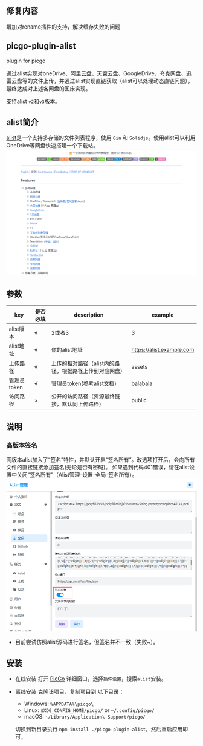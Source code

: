 ## 修复内容
增加对rename插件的支持，解决缓存失败的问题

## picgo-plugin-alist

plugin for picgo

通过alist实现对oneDrive、阿里云盘、天翼云盘、GoogleDrive、夸克网盘、迅雷云盘等的文件上传，并通过alist实现直链获取（alist可以处理动态直链问题），最终达成对上述各网盘的图床实现。

支持alist `v2`和`v3`版本。

## alist简介

[alist](https://github.com/alist-org/alist)是一个支持多存储的文件列表程序，使用 `Gin` 和 `Solidjs`。使用alist可以利用OneDrive等网盘快速搭建一个下载站。
![](/readme/alist.png)



## 参数

| key         | 是否必填 | description                                                                    | example                   |
| ----------- | -------- | ------------------------------------------------------------------------------ | ------------------------- |
| alist版本   | √        | 2或者3                                                                         | 3                         |
| alist地址   | √        | 你的alist地址                                                                  | https://alist.example.com |
| 上传路径    | √        | 上传的相对路径（alist内的路径，根据路径上传到对应网盘）                        | assets                    |
| 管理员token | √        | 管理员token([参考alist文档](https://alist-doc.nn.ci/docs/driver/alist/#token)) | balabala                  |
| 访问路径    | ×        | 公开的访问路径（资源最终链接，默认同上传路径）                                 | public                    |


## 说明
### 高版本签名

高版本alist加入了“签名”特性，并默认开启“签名所有”。改选项打开后，会向所有文件的直接链接添加签名(无论是否有密码)。
如果遇到代码401错误，请在alist设置中关闭“签名所有”（Alist管理-设置-全局-签名所有）。
![](/readme/sign_off.png)
- 目前尝试仿照alist源码进行签名，但签名并不一致（失败~）。

## 安装

- 在线安装
    打开 [PicGo](https://github.com/Molunerfinn/PicGo) 详细窗口，选择`插件设置`，搜索`alist`安装。

- 离线安装
  克隆该项目，复制项目到 以下目录：
  - Windows: `%APPDATA%\picgo\`
  - Linux: `$XDG_CONFIG_HOME/picgo/` or `~/.config/picgo/`
  - macOS: `~/Library/Application\ Support/picgo/`

  切换到新目录执行 `npm install ./picgo-plugin-alist`，然后重启应用即可。
